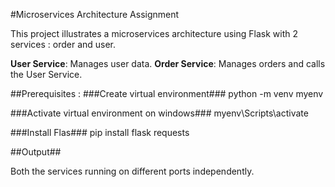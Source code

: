 #Microservices Architecture Assignment

This project illustrates a microservices architecture using Flask with 2 services : order and user.

**User Service**: Manages user data.
**Order Service**: Manages orders and calls the User Service.

##Prerequisites :
###Create virtual environment###
python -m venv myenv

###Activate virtual environment on windows###
myenv\Scripts\activate

###Install Flas###
pip install flask requests

##Output##

Both the services running on different ports independently.


